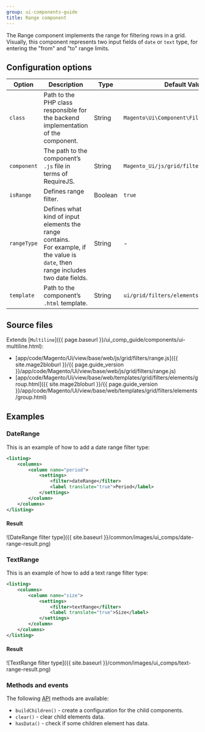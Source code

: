 ```yaml
---
group: ui-components-guide
title: Range component
---
```


The Range component implements the range for filtering rows in a grid. Visually, this component represents two input fields of `date` or `text` type, for entering the "from" and "to" range limits.

## Configuration options

| Option | Description | Type | Default Value |
| -------- | --------------------- | --------------------- | --------------------- |
| `class` | Path to the PHP class responsible for the backend implementation of the component. | String | `Magento\Ui\Component\Filters\Type\Range` |
| `component` | The path to the component’s `.js` file in terms of RequireJS. | String | `Magento_Ui/js/grid/filters/range` |
| `isRange` | Defines range filter. | Boolean | `true` |
| `rangeType` | Defines what kind of input elements the range contains.<br/>For example, if the value is `date`, then range includes two date fields. | String | - |
| `template` | Path to the component’s `.html` template. | String | `ui/grid/filters/elements/group` |

## Source files

Extends [`Multiline`]({{ page.baseurl }}/ui_comp_guide/components/ui-multiline.html):

-  [app/code/Magento/Ui/view/base/web/js/grid/filters/range.js]({{ site.mage2bloburl }}/{{ page.guide_version }}/app/code/Magento/Ui/view/base/web/js/grid/filters/range.js)
-  [app/code/Magento/Ui/view/base/web/templates/grid/filters/elements/group.html]({{ site.mage2bloburl }}/{{ page.guide_version }}/app/code/Magento/Ui/view/base/web/templates/grid/filters/elements/group.html)

## Examples

### DateRange

This is an example of how to add a date range filter type:

```xml
<listing>
    <columns>
        <column name="period">
            <settings>
                <filter>dateRange</filter>
                <label translate="true">Period</label>
            </settings>
        </column>
    </columns>
</listing>
```

#### Result

![DateRange filter type]({{ site.baseurl }}/common/images/ui_comps/date-range-result.png)

### TextRange

This is an example of how to add a text range filter type:

```xml
<listing>
    <columns>
        <column name="size">
            <settings>
                <filter>textRange</filter>
                <label translate="true">Size</label>
            </settings>
        </column>
    </columns>
</listing>
```

#### Result

![TextRange filter type]({{ site.baseurl }}/common/images/ui_comps/text-range-result.png)

### Methods and events

The following [API](https://glossary.magento.com/api) methods are available:

-  `buildChildren()` - create a configuration for the child components.
-  `clear()` - clear child elements data.
-  `hasData()` - check if some children element has data.
